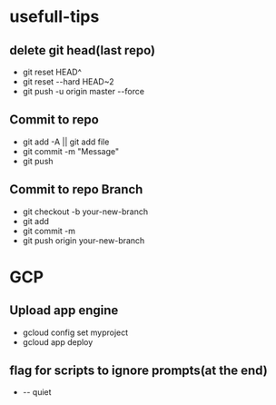# usefull-tips


## delete git head(last repo)

- git reset HEAD^
- git reset --hard HEAD~2
- git push -u origin master --force
 
## Commit to repo
- git add -A || git add file
- git commit -m "Message"
- git push

## Commit to repo Branch
- git checkout -b your-new-branch
- git add <files>
- git commit -m <message>
- git push origin your-new-branch

# GCP
## Upload app engine
- gcloud config set myproject
- gcloud app deploy

## flag for scripts to ignore prompts(at the end) 
- -- quiet
